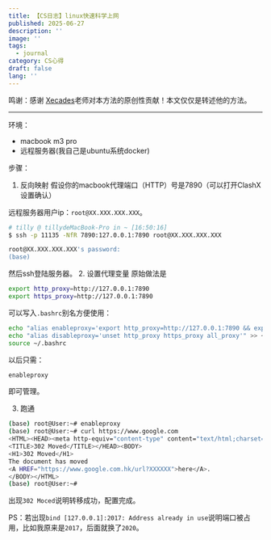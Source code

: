 ```yaml
---
title: 【CS日志】linux快速科学上网
published: 2025-06-27
description: ''
image: ''
tags:
  - journal
category: CS心得
draft: false
lang: ''
---
```

鸣谢：感谢 [Xecades](https://github.com/xecades)老师对本方法的原创性贡献！本文仅仅是转述他的方法。

---

环境：
- macbook m3 pro
- 远程服务器(我自己是ubuntu系统docker)

步骤：
1. 反向映射
假设你的macbook代理端口（HTTP）号是7890（可以打开ClashX设置确认）

远程服务器用户ip：`root@XX.XXX.XXX.XXX`。
```bash
# tilly @ tillydeMacBook-Pro in ~ [16:50:16]
$ ssh -p 11135 -NfR 7890:127.0.0.1:7890 root@XX.XXX.XXX.XXX

root@XX.XXX.XXX.XXX's password: 
(base)
```
然后ssh登陆服务器。
2. 设置代理变量
原始做法是
```bash
export http_proxy=http://127.0.0.1:7890
export https_proxy=http://127.0.0.1:7890
```
可以写入`.bashrc`别名方便使用：
```bash
echo "alias enableproxy='export http_proxy=http://127.0.0.1:7890 && export https_proxy=http://127.0.0.1:7890'" >> ~/.bashrc
echo "alias disableproxy='unset http_proxy https_proxy all_proxy'" >> ~/.bashrc
source ~/.bashrc
```
以后只需：
```bash
enableproxy
```
即可管理。

3. 跑通
```bash
(base) root@User:~# enableproxy
(base) root@User:~# curl https://www.google.com
<HTML><HEAD><meta http-equiv="content-type" content="text/html;charset=utf-8">
<TITLE>302 Moved</TITLE></HEAD><BODY>
<H1>302 Moved</H1>
The document has moved
<A HREF="https://www.google.com.hk/url?XXXXXX">here</A>.
</BODY></HTML>
(base) root@User:~#
```
出现`302 Moced`说明转移成功，配置完成。

PS：若出现`bind [127.0.0.1]:2017: Address already in use`说明端口被占用，比如我原来是`2017`，后面就换了`2020`。